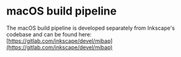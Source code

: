 # macOS build pipeline

The macOS build pipeline is developed separately from Inkscape's codebase and can be found here:  
[https://gitlab.com/inkscape/devel/mibap](https://gitlab.com/inkscape/devel/mibap)

